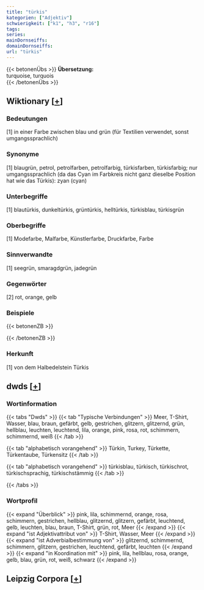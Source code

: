 ```yaml
---
title: "türkis"
kategorien: ["Adjektiv"]
schwierigkeit: ["k1", "h3", "r16"]
tags:
series:
mainDornseiffs:
domainDornseiffs:
url: "türkis"
---
```


{{< betonenÜbs >}}
**Übersetzung:**  
turquoise, turquois  
{{< /betonenÜbs >}}

## Wiktionary [[+](https://de.wiktionary.org/wiki/türkis)]

### Bedeutungen
[1] in einer Farbe zwischen blau und grün (für Textilien verwendet, sonst umgangssprachlich)  

### Synonyme
[1] blaugrün, petrol, petrolfarben, petrolfarbig, türkisfarben, türkisfarbig; nur umgangssprachlich (da das Cyan im Farbkreis nicht ganz dieselbe Position hat wie das Türkis): zyan (cyan)  

### Unterbegriffe
[1] blautürkis, dunkeltürkis, grüntürkis, helltürkis, türkisblau, türkisgrün  

### Oberbegriffe
[1] Modefarbe, Malfarbe, Künstlerfarbe, Druckfarbe, Farbe  

### Sinnverwandte
[1] seegrün, smaragdgrün, jadegrün  

### Gegenwörter
[2] rot, orange, gelb  

### Beispiele
{{< betonenZB >}}

{{< /betonenZB >}}
### Herkunft
[1] von dem Halbedelstein Türkis  



## dwds [[+](https://www.dwds.de/wb/türkis)]

### Wortinformation
{{< tabs "Dwds" >}}
{{< tab "Typische Verbindungen" >}}
Meer, T-Shirt, Wasser, blau, braun, gefärbt, gelb, gestrichen, glitzern, glitzernd, grün, hellblau, leuchten, leuchtend, lila, orange, pink, rosa, rot, schimmern, schimmernd, weiß
{{< /tab >}}

{{< tab "alphabetisch vorangehend" >}}
Türkin, Turkey, Türkette, Türkentaube, Türkensitz
{{< /tab >}}

{{< tab "alphabetisch vorangehend" >}}
türkisblau, türkisch, türkischrot, türkischsprachig, türkischstämmig
{{< /tab >}}

{{< /tabs >}}

### Wortprofil
{{< expand "Überblick" >}} pink, lila, schimmernd, orange, rosa, schimmern, gestrichen, hellblau, glitzernd, glitzern, gefärbt, leuchtend, gelb, leuchten, blau, braun, T-Shirt, grün, rot, Meer {{< /expand >}}
{{< expand "ist Adjektivattribut von" >}} T-Shirt, Wasser, Meer {{< /expand >}}
{{< expand "ist Adverbialbestimmung von" >}} glitzernd, schimmernd, schimmern, glitzern, gestrichen, leuchtend, gefärbt, leuchten {{< /expand >}}
{{< expand "in Koordination mit" >}} pink, lila, hellblau, rosa, orange, gelb, blau, grün, rot, weiß, schwarz {{< /expand >}}

## Leipzig Corpora [[+](https://corpora.uni-leipzig.de/en/res?word=türkis&corpusId=deu_newscrawl-public_2018)]

